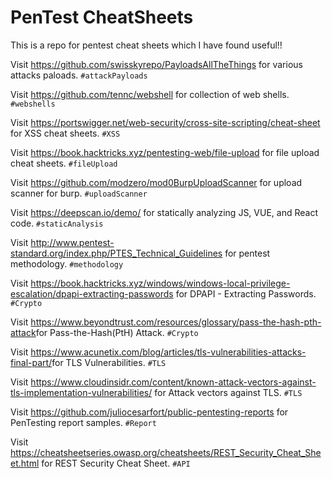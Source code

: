 # PenTest CheatSheets
This is a repo for pentest cheat sheets which I have found useful!!

Visit https://github.com/swisskyrepo/PayloadsAllTheThings for various attacks paloads. `#attackPayloads`

Visit https://github.com/tennc/webshell for collection of web shells. `#webshells`

Visit https://portswigger.net/web-security/cross-site-scripting/cheat-sheet for XSS cheat sheets. `#XSS`

Visit https://book.hacktricks.xyz/pentesting-web/file-upload for file upload cheat sheets. `#fileUpload`

Visit https://github.com/modzero/mod0BurpUploadScanner for upload scanner for burp. `#uploadScanner`

Visit https://deepscan.io/demo/ for statically analyzing JS, VUE, and React code. `#staticAnalysis`

Visit http://www.pentest-standard.org/index.php/PTES_Technical_Guidelines for pentest methodology. `#methodology`

Visit https://book.hacktricks.xyz/windows/windows-local-privilege-escalation/dpapi-extracting-passwords for DPAPI - Extracting Passwords. `#Crypto` 

Visit https://www.beyondtrust.com/resources/glossary/pass-the-hash-pth-attack ​for Pass-the-Hash(PtH) Attack. `#Crypto` 

Visit https://www.acunetix.com/blog/articles/tls-vulnerabilities-attacks-final-part/ ​for TLS Vulnerabilities. `#TLS` 

Visit https://www.cloudinsidr.com/content/known-attack-vectors-against-tls-implementation-vulnerabilities/ for Attack vectors against TLS. `#TLS` 

Visit https://github.com/juliocesarfort/public-pentesting-reports for PenTesting report samples. `#Report`

Visit https://cheatsheetseries.owasp.org/cheatsheets/REST_Security_Cheat_Sheet.html for REST Security Cheat Sheet. `#API`

